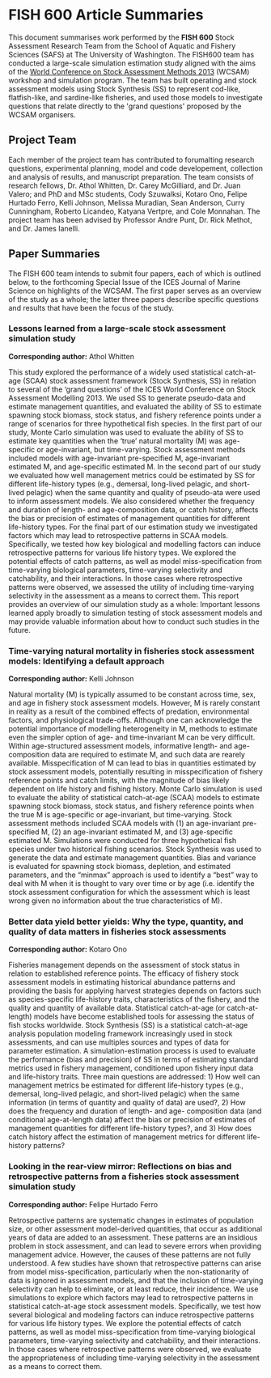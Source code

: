 # FISH 600 Article Summaries #

This document summarises work performed by the **FISH 600** Stock Assessment Research Team from the School of Aquatic and Fishery Sciences (SAFS) at The University of Washington. The FISH600 team has conducted a large-scale simulation estimation study aligned with the aims of the [World Conference on Stock Assessment Methods 2013](http://www.ices.dk/news-and-events/symposia/WCSAM-2013/Pages/default.aspx) (WCSAM) workshop and simulation program. The team has built operating and stock assessment models using Stock Synthesis (SS) to represent cod-like, flatfish-like, and sardine-like fisheries, and used those models to investigate questions that relate directly to the 'grand questions' proposed by the WCSAM organisers.


## Project Team ##

Each member of the project team has contributed to forumalting research questions, experimental planning, model and code developement, collection and analysis of results, and manuscript preparation. The team consists of research fellows, Dr. Athol Whitten, Dr. Carey McGilliard, and Dr. Juan Valero; and PhD and MSc students, Cody Szuwalksi, Kotaro Ono, Felipe Hurtado Ferro, Kelli Johnson, Melissa Muradian, Sean Anderson, Curry Cunningham, Roberto Licandeo, Katyana Vertpre, and Cole Monnahan. The project team has been advised by Professor Andre Punt, Dr. Rick Methot, and Dr. James Ianelli.


## Paper Summaries ##

The FISH 600 team intends to submit four papers, each of which is outlined below, to the forthcoming Special Issue of the ICES Journal of Marine Science on highlights of the WCSAM. The first paper serves as an overview of the study as a whole; the latter three papers describe specific questions and results that have been the focus of the study.


### Lessons learned from a large-scale stock assessment simulation study ###

**Corresponding author:** Athol Whitten

This study explored the performance of a widely used statistical catch-at-age (SCAA) stock assessment framework (Stock Synthesis, SS) in relation to several of the ‘grand questions’ of the ICES World Conference on Stock Assessment Modelling 2013. We used SS to generate pseudo-data and estimate management quantities, and evaluated the ability of SS to estimate spawning stock biomass, stock status, and fishery reference points under a range of scenarios for three hypothetical fish species. In the first part of our study, Monte Carlo simulation was used to evaluate the ability of SS to estimate key quantities when the ‘true’ natural mortality (M) was age-specific or age-invariant, but time-varying. Stock assessment methods included models with age-invariant pre-specified M, age-invariant estimated M, and age-specific estimated M. In the second part of our study we evaluated how well management metrics could be estimated by SS for different life-history types (e.g., demersal, long-lived pelagic, and short-lived pelagic) when the same quantity and quality of pseudo-ata were used to inform assessment models. We also considered whether the frequency and duration of length- and age-composition data, or catch history, affects the bias or precision of estimates of management quantities for different life-history types. For the final part of our estimation study we investigated factors which may lead to retrospective patterns in SCAA models. Specifically, we tested how key biological and modelling factors can induce retrospective patterns for various life history types. We explored the potential effects of catch patterns, as well as model miss-specification from time-varying biological parameters, time-varying selectivity and catchability, and their interactions. In those cases where retrospective patterns were observed, we assessed the utility of including time-varying selectivity in the assessment as a means to correct them. This report provides an overview of our simulation study as a whole: Important lessons learned apply broadly to simulation testing of stock assessment models and may provide valuable information about how to conduct such studies in the future.


### Time-varying natural mortality in fisheries stock assessment models: Identifying a default approach ###

**Corresponding author:** Kelli Johnson

Natural mortality (M) is typically assumed to be constant across time, sex, and age in fishery stock assessment models. However, M is rarely constant in reality as a result of the combined effects of predation, environmental factors, and physiological trade-offs. Although one can acknowledge the potential importance of modelling heterogeneity in M, methods to estimate even the simpler option of age- and time-invariant M can be very difficult. Within age-structured assessment models, informative length- and age-composition data are required to estimate M, and such data are rearely available. Misspecification of M can lead to bias in quantities estimated by stock assessment models, potentially resulting in misspecification of fishery reference points and catch limits, with the magnitude of bias likely dependent on life history and fishing history.  Monte Carlo simulation is used to evaluate the ability of statistical catch-at-age (SCAA) models to estimate spawning stock biomass, stock status, and fishery reference points when the true M is age-specific or age-invariant, but time-varying. Stock assessment methods included SCAA models with (1) an age-invariant pre-specified M, (2) an age-invariant estimated M, and (3) age-specific estimated M. Simulations were conducted for three hypothetical fish species under two historical fishing scenarios. Stock Synthesis was used to generate the data and estimate management quantities. Bias and variance is evaluated for spawning stock biomass, depletion, and estimated parameters, and the “minmax” approach is used to identify a “best” way to deal with M when it is thought to vary over time or by age (i.e. identify the stock assessment configuration for which the assessment which is least wrong given no information about the true characteristics of M).


### Better data yield better yields: Why the type, quantity, and quality of data matters in fisheries stock assessments ###

**Corresponding author:** Kotaro Ono

Fisheries management depends on the assessment of stock status in relation to established reference points. The efficacy of fishery stock assessment models in estimating historical abundance patterns and providing the basis for applying harvest strategies depends on factors such as species-specific life-history traits, characteristics of the fishery, and the quality and quantity of available data. Statistical catch-at-age (or catch-at-length) models have become established tools for assessing the status of fish stocks worldwide. Stock Synthesis (SS) is a statistical catch-at-age analysis population modeling framework increasingly used in stock assessments, and can use multiples sources and types of data for parameter estimation. A simulation-estimation process is used to evaluate the performance (bias and precision) of SS in terms of estimating standard metrics used in fishery management, conditioned upon fishery input data and life-history traits. Three main questions are addressed: 1) How well can management metrics be estimated for different life-history types (e.g., demersal, long-lived pelagic, and short-lived pelagic) when the same information (in terms of quantity and quality of data) are used?, 2) How does the frequency and duration of length- and age- composition data (and conditional age-at-length data) affect the bias or precision of estimates of management quantities for different life-history types?, and 3) How does catch history affect the estimation of management metrics for different life-history patterns?


### Looking in the rear-view mirror: Reflections on bias and retrospective patterns from a fisheries stock assessment simulation study ###

**Corresponding author:** Felipe Hurtado Ferro

Retrospective patterns are systematic changes in estimates of population size, or other assessment model-derived quantities, that occur as additional years of data are added to an assessment. These patterns are an insidious problem in stock assessment, and can lead to severe errors when providing management advice. However, the causes of these patterns are not fully understood. A few studies have shown that retrospective patterns can arise from model miss-specification, particularly when the non-stationarity of data is ignored in assessment models, and that the inclusion of time-varying selectivity can help to eliminate, or at least reduce, their incidence. We use simulations to explore which factors may lead to retrospective patterns in statistical catch-at-age stock assessment models. Specifically, we test how several biological and modeling factors can induce retrospective patterns for various life history types. We explore the potential effects of catch patterns, as well as model miss-specification from time-varying biological parameters, time-varying selectivity and catchability, and their interactions. In those cases where retrospective patterns were observed, we evaluate the appropriateness of including time-varying selectivity in the assessment as a means to correct them.
